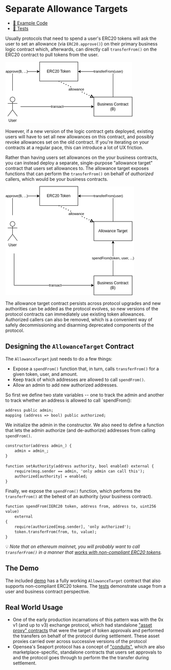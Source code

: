 # Separate Allowance Targets

- [📜 Example Code](./AllowanceTarget.sol)
- [🐞 Tests](../../test/AllowanceTarget.t.sol)

Usually protocols that need to spend a user's ERC20 tokens will ask the user to set an allowance (via `ERC20.approve()`) on their primary business logic contract which, afterwards, can directly call `transferFrom()` on the ERC20 contract to pull tokens from the user.

![protocol with direct allowances](./direct-allowance.png)

However, if a new version of the logic contract gets deployed, existing users will have to set all new allowances on this contract, and possibly revoke allowances set on the old contract. If you're iterating on your contracts at a regular pace, this can introduce a lot of UX friction.

Rather than having users set allowances on the your business contracts, you can instead deploy a separate, single-purpose "allowance target" contract that users set allowances to. The allowance target exposes functions that can perform the `transferFrom()` on behalf of *authorized* callers, which would be your business contracts.

![protocol with allowance target](./allowance-target.png)

The allowance target contract persists across protocol upgrades and new authorities can be added as the protocol evolves, so new versions of the protocol contracts can immediately use existing token allowances. Authorized callers can also be removed, which is a convenient way of safely decommissioning and disarming deprecated components of the protocol.

## Designing the `AllowanceTarget` Contract

The `AllowanceTarget` just needs to do a few things:
- Expose a `spendFrom()` function that, in turn, calls `transferFrom()` for a given token, user, and amount.
- Keep track of which addresses are allowed to call `spendFrom()`.
- Allow an admin to add new authorized addresses.

So first we define two state variables -- one to track the admin and another to track whether an address is allowed to call `spendFrom():

```solidity
address public admin;
mapping (address => bool) public authorized;
```

We initialize the admin in the constructor. We also need to define a function that lets the admin authorize (and de-authorize) addresses from calling `spendFrom()`.

```solidity
constructor(address admin_) {
    admin = admin_;
}

function setAuthority(address authority, bool enabled) external {
    require(msg.sender == admin, 'only admin can call this');
    authorized[authority] = enabled;
}
```

Finally, we expose the `spendFrom()` function, which performs the `transferFrom()` at the behest of an authority (your business contract).

```solidity
function spendFrom(IERC20 token, address from, address to, uint256 value)
    external
{
    require(authorized[msg.sender], 'only authorized');
    token.transferFrom(from, to, value);
}
```

💡 *Note that on ethereum mainnet, you will probably want to call `transferFrom()` in a manner that [works with non-compliant ERC20 tokens](../erc20-compatibility/).*

## The Demo
The included [demo](./AllowanceTarget.sol) has a fully working `AllowanceTarget` contract that also supports non-compliant ERC20 tokens. The [tests](../../test/AllowanceTarget.sol) demonstrate usage from a user and business contract perspective.

## Real World Usage
- One of the early production incarnations of this pattern was with the 0x v1 (and up to v3) exchange protocol, which had standalone ["asset proxy" contracts](https://etherscan.io/address/0xf740b67da229f2f10bcbd38a7979992fcc71b8eb#code#F17#L1) that were the target of token approvals and performed the transfers on behalf of the protocol during settlement. These asset proxies carried over across successive versions of the protocol
- Opensea's Seaport protocol has a concept of ["conduits"](https://github.com/ProjectOpenSea/seaport/blob/main/contracts/conduit/Conduit.sol), which are also marketplace-specific, standalone contracts that users set approvals to and the protocol goes through to perform the the transfer during settlement.

